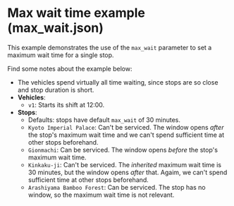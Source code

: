 # Max wait time example (max_wait.json)

This example demonstrates the use of the `max_wait` parameter to set a maximum
wait time for a single stop.

Find some notes about the example below:

- The vehicles spend virtually all time waiting, since stops are so close and
stop duration is short.
- **Vehicles**:
  - `v1`: Starts its shift at 12:00.
- **Stops**:
  - Defaults: stops have default `max_wait` of 30 minutes.
  - `Kyoto Imperial Palace`: Can't be serviced. The window opens _after_ the
  stop's maximum wait time and we can't spend sufficient time at other stops
  beforehand.
  - `Gionmachi`: Can be serviced. The window opens _before_ the stop's maximum
  wait time.
  - `Kinkaku-ji`: Can't be serviced. The _inherited_ maximum wait time is 30
  minutes, but the window opens _after_ that. Agaim, we can't spend sufficient
  time at other stops beforehand.
  - `Arashiyama Bamboo Forest`: Can be serviced. The stop has no window, so the
  maximum wait time is not relevant.
